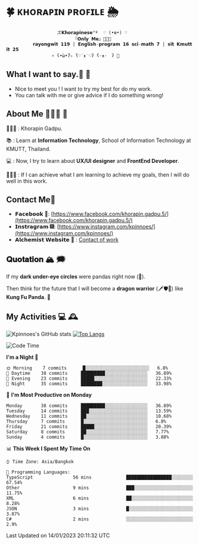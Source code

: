 # 🍀  ᴋʜᴏʀᴀᴘɪɴ ᴘʀᴏꜰɪʟᴇ  🌦 
                       ズ𝗞𝗵𝗼𝗿𝗮𝗽𝗶𝗻𝗲𝘀𝗲°º  ♡ (•ө•) ♡
                             『𝗢𝗻𝗹𝘆 𝗠𝗲』👩🏻‍💻
              𝗿𝗮𝘆𝗼𝗻𝗴𝘄𝗶𝘁 𝟭𝟭𝟵 | 𝗘𝗻𝗴𝗹𝗶𝘀𝗵-𝗽𝗿𝗼𝗴𝗿𝗮𝗺 𝟭𝟲 𝘀𝗰𝗶-𝗺𝗮𝘁𝗵 𝟳 | 𝘀𝗶𝘁 𝗞𝗺𝘂𝘁𝘁 𝗶𝘁 𝟮𝟱
                     ⚡️ ʕ•̀ω•́ʔ✧ ʕ♡˙ᴥ˙♡ʔ ʕ·ᴥ·　ʔ 💫

## What I want to say.💬 📧 

- Nice to meet you ! I want to try my best for do my work.  
- You can talk with me or give advice if I do something wrong! 

## About Me 🙋🏻‍♀️ 🌱
 👩🏻‍💼 : Khorapin Gadpu.
 
 📚 : Learn at **Information Technology**, School of Information Technology at KMUTT, Thailand. 

 💻 : Now, I try to learn about __UX/UI designer__ and __FrontEnd Developer__. 

 🏃🏻‍♀️ : If I can achieve what I am learning to achieve my goals, then I will do well in this work. 

## Contact Me📱

- 𝗙𝗮𝗰𝗲𝗯𝗼𝗼𝗸 🌌: [https://www.facebook.com/khorapin.gadpu.5/](https://www.facebook.com/khorapin.gadpu.5/)
- 𝗜𝗻𝘀𝘁𝗿𝗮𝗴𝗿𝗮𝗺 🎆: [https://www.instagram.com/kpinnoes/](https://www.instagram.com/kpinnoes/)
- 𝗔𝗹𝗰𝗵𝗲𝗺𝗶𝘀𝘁 𝗪𝗲𝗯𝘀𝗶𝘁𝗲 🌄 : [Contact of work](https://alchemist-softwarehouse.co/)

## 𝐐𝐮𝐨𝐭𝐚𝐭𝐢𝐨𝐧 🏔 🗯

If my __dark under-eye circles__ were pandas right now (🐼).

Then think for the future that I will become a __dragon warrior__ (🗡🛡🐲) like __Kung Fu Panda__. 🐉



## My Activities 💻 🕰
![Kpinnoes's GitHub stats](https://github-readme-stats.vercel.app/api?username=kpinnoes&show_icons=true&theme=solarized-light)
[![Top Langs](https://github-readme-stats.vercel.app/api/top-langs/?username=kpinnoes&layout=compact&langs_count=10&theme=solarized-light)](https://github.com/kpinnoes/github-readme-stats)


<!--START_SECTION:waka-->
![Code Time](http://img.shields.io/badge/Code%20Time-346%20hrs%202%20mins-blue)

**I'm a Night 🦉** 

```text
🌞 Morning    7 commits      █░░░░░░░░░░░░░░░░░░░░░░░░   6.8% 
🌆 Daytime    38 commits     █████████░░░░░░░░░░░░░░░░   36.89% 
🌃 Evening    23 commits     █████░░░░░░░░░░░░░░░░░░░░   22.33% 
🌙 Night      35 commits     ████████░░░░░░░░░░░░░░░░░   33.98%

```
📅 **I'm Most Productive on Monday** 

```text
Monday       38 commits     █████████░░░░░░░░░░░░░░░░   36.89% 
Tuesday      14 commits     ███░░░░░░░░░░░░░░░░░░░░░░   13.59% 
Wednesday    11 commits     ██░░░░░░░░░░░░░░░░░░░░░░░   10.68% 
Thursday     7 commits      █░░░░░░░░░░░░░░░░░░░░░░░░   6.8% 
Friday       21 commits     █████░░░░░░░░░░░░░░░░░░░░   20.39% 
Saturday     8 commits      ██░░░░░░░░░░░░░░░░░░░░░░░   7.77% 
Sunday       4 commits      █░░░░░░░░░░░░░░░░░░░░░░░░   3.88%

```


📊 **This Week I Spent My Time On** 

```text
⌚︎ Time Zone: Asia/Bangkok

💬 Programming Languages: 
TypeScript               56 mins             █████████████████░░░░░░░░   67.54% 
Other                    9 mins              ███░░░░░░░░░░░░░░░░░░░░░░   11.75% 
XML                      6 mins              ██░░░░░░░░░░░░░░░░░░░░░░░   8.28% 
JSON                     3 mins              █░░░░░░░░░░░░░░░░░░░░░░░░   3.87% 
C#                       2 mins              ░░░░░░░░░░░░░░░░░░░░░░░░░   2.9%

```


 Last Updated on 14/01/2023 20:11:32 UTC
<!--END_SECTION:waka-->
